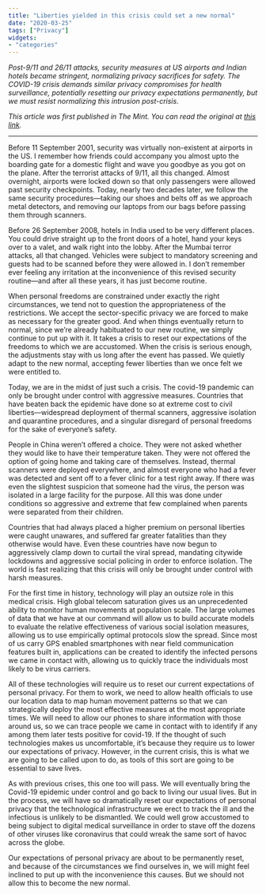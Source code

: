 ```yaml
---
title: "Liberties yielded in this crisis could set a new normal"
date: "2020-03-25"
tags: ["Privacy"]
widgets: 
- "categories"
---
```


*Post-9/11 and 26/11 attacks, security measures at US airports and Indian hotels became stringent, normalizing privacy sacrifices for safety. The COVID-19 crisis demands similar privacy compromises for health surveillance, potentially resetting our privacy expectations permanently, but we must resist normalizing this intrusion post-crisis.*
<!--more-->
*This article was first published in The Mint. You can read the original at [this link](https://www.livemint.com/opinion/columns/liberties-yielded-in-this-crisis-could-set-a-new-normal-11585073864193.html).*

---

Before 11 September 2001, security was virtually non-existent at airports in the US. I remember how friends could accompany you almost upto the boarding gate for a domestic flight and wave you goodbye as you got on the plane. After the terrorist attacks of 9/11, all this changed. Almost overnight, airports were locked down so that only passengers were allowed past security checkpoints. Today, nearly two decades later, we follow the same security procedures—taking our shoes and belts off as we approach metal detectors, and removing our laptops from our bags before passing them through scanners.

Before 26 September 2008, hotels in India used to be very different places. You could drive straight up to the front doors of a hotel, hand your keys over to a valet, and walk right into the lobby. After the Mumbai terror attacks, all that changed. Vehicles were subject to mandatory screening and guests had to be scanned before they were allowed in. I don’t remember ever feeling any irritation at the inconvenience of this revised security routine—and after all these years, it has just become routine.

When personal freedoms are constrained under exactly the right circumstances, we tend not to question the appropriateness of the restrictions. We accept the sector-specific privacy we are forced to make as necessary for the greater good. And when things eventually return to normal, since we’re already habituated to our new routine, we simply continue to put up with it. It takes a crisis to reset our expectations of the freedoms to which we are accustomed. When the crisis is serious enough, the adjustments stay with us long after the event has passed. We quietly adapt to the new normal, accepting fewer liberties than we once felt we were entitled to.

Today, we are in the midst of just such a crisis. The covid-19 pandemic can only be brought under control with aggressive measures. Countries that have beaten back the epidemic have done so at extreme cost to civil liberties—widespread deployment of thermal scanners, aggressive isolation and quarantine procedures, and a singular disregard of personal freedoms for the sake of everyone’s safety.

People in China weren’t offered a choice. They were not asked whether they would like to have their temperature taken. They were not offered the option of going home and taking care of themselves. Instead, thermal scanners were deployed everywhere, and almost everyone who had a fever was detected and sent off to a fever clinic for a test right away. If there was even the slightest suspicion that someone had the virus, the person was isolated in a large facility for the purpose. All this was done under conditions so aggressive and extreme that few complained when parents were separated from their children.

Countries that had always placed a higher premium on personal liberties were caught unawares, and suffered far greater fatalities than they otherwise would have. Even these countries have now begun to aggressively clamp down to curtail the viral spread, mandating citywide lockdowns and aggressive social policing in order to enforce isolation. The world is fast realizing that this crisis will only be brought under control with harsh measures.

For the first time in history, technology will play an outsize role in this medical crisis. High global telecom saturation gives us an unprecedented ability to monitor human movements at population scale. The large volumes of data that we have at our command will allow us to build accurate models to evaluate the relative effectiveness of various social isolation measures, allowing us to use empirically optimal protocols slow the spread. Since most of us carry GPS enabled smartphones with near field communication features built in, applications can be created to identify the infected persons we came in contact with, allowing us to quickly trace the individuals most likely to be virus carriers.

All of these technologies will require us to reset our current expectations of personal privacy. For them to work, we need to allow health officials to use our location data to map human movement patterns so that we can strategically deploy the most effective measures at the most appropriate times. We will need to allow our phones to share information with those around us, so we can trace people we came in contact with to identify if any among them later tests positive for covid-19. If the thought of such technologies makes us uncomfortable, it’s because they require us to lower our expectations of privacy. However, in the current crisis, this is what we are going to be called upon to do, as tools of this sort are going to be essential to save lives.

As with previous crises, this one too will pass. We will eventually bring the Covid-19 epidemic under control and go back to living our usual lives. But in the process, we will have so dramatically reset our expectations of personal privacy that the technological infrastructure we erect to track the ill and the infectious is unlikely to be dismantled. We could well grow accustomed to being subject to digital medical surveillance in order to stave off the dozens of other viruses like coronavirus that could wreak the same sort of havoc across the globe.

Our expectations of personal privacy are about to be permanently reset, and because of the circumstances we find ourselves in, we will might feel inclined to put up with the inconvenience this causes. But we should not allow this to become the new normal.

